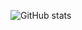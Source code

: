 ![ GitHub stats](https://github-readme-stats.vercel.app/api?username=cqzw555&show_icons=true&theme=tokyonight)
